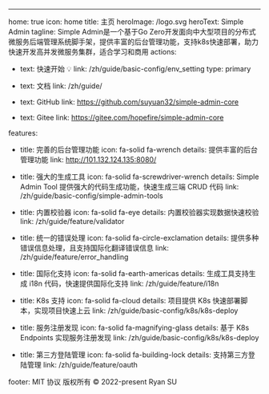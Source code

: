 ---

home: true
icon: home
title: 主页
heroImage: /logo.svg
heroText: Simple Admin
tagline: Simple Admin是一个基于Go Zero开发面向中大型项目的分布式微服务后端管理系统脚手架，提供丰富的后台管理功能，支持k8s快速部署，助力快速开发高并发微服务集群，适合学习和商用
actions:

- text: 快速开始 💡
  link: /zh/guide/basic-config/env_setting
  type: primary

- text: 文档
  link: /zh/guide/

- text: GitHub
  link: https://github.com/suyuan32/simple-admin-core

- text: Gitee
  link: https://gitee.com/hopefire/simple-admin-core

features:

- title: 完善的后台管理功能
  icon: fa-solid fa-wrench
  details: 提供丰富的后台管理功能
  link: http://101.132.124.135:8080/

- title: 强大的生成工具
  icon: fa-solid fa-screwdriver-wrench
  details: Simple Admin Tool 提供强大的代码生成功能，快速生成三端 CRUD 代码
  link: /zh/guide/basic-config/simple-admin-tools

- title: 内置校验器
  icon: fa-solid fa-eye
  details: 内置校验器实现数据快速校验
  link: /zh/guide/feature/validator

- title: 统一的错误处理
  icon: fa-solid fa-circle-exclamation
  details: 提供多种错误信息处理，且支持国际化翻译错误信息
  link: /zh/guide/feature/error_handling

- title: 国际化支持
  icon: fa-solid fa-earth-americas
  details: 生成工具支持生成 i18n 代码，快速提供国际化支持
  link: /zh/guide/feature/i18n

- title: K8s 支持
  icon: fa-solid fa-cloud
  details: 项目提供 K8s 快速部署脚本，实现项目快速上云
  link: /zh/guide/basic-config/k8s/k8s-deploy

- title: 服务注册发现
  icon: fa-solid fa-magnifying-glass
  details: 基于 K8s Endpoints 实现服务注册发现
  link: /zh/guide/basic-config/k8s/k8s-deploy

- title: 第三方登陆管理
  icon: fa-solid fa-building-lock
  details: 支持第三方登陆管理
  link: /zh/guide/feature/oauth

footer: MIT 协议 版权所有 © 2022-present Ryan SU

